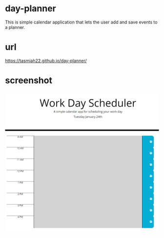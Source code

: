 # day-planner
This is simple calendar application that lets the user add and save events to a planner.

# url 

https://tasmiah22.github.io/day-planner/

# screenshot

![ss](assets/images/Picture1.png)
